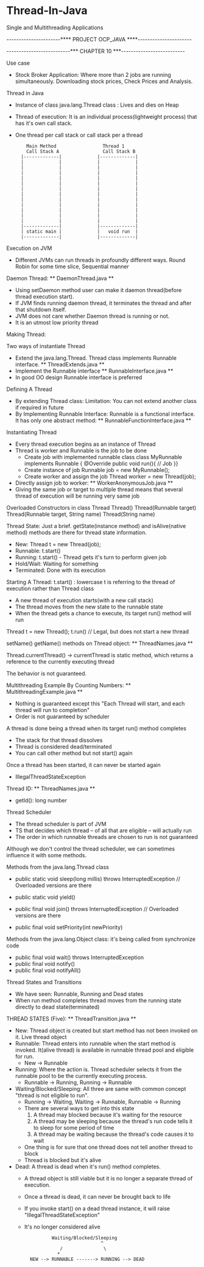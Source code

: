 # Thread-In-Java
Single and Multithreading Applications

----------------------**** PROJECT OCP_JAVA  ****----------------------

--------------------------*** CHAPTER 10 ***--------------------------

Use case
* Stock Broker Application: Where more than 2 jobs are running simultaneously. Downloading stock prices, Check Prices and Analysis.

Thread in Java
* Instance of class java.lang.Thread class : Lives and dies on Heap
* Thread of execution: It is an individual process(lightweight process) that has it's own call stack.
* One thread per call stack or call stack per a thread

		  Main Method 				  Thread 1 
		  Call Stack A				  Call Stack B
		|-------------|             |-------------|
		|             |             |             |
		|             |             |             |
		|             |             |             |
		|             |             |             |
		|             |             |             |
		|             |             |             |
		|             |             |             |
		|             |             |             |
		|             |             |             |
		|             |             |             |
		|             |             |             |
		|             |             |             |
		|-------------|             |-------------|
		| static main |             |   void run  |
		|-------------|             |-------------|
		
Execution on JVM
* Different JVMs can run threads in profoundly different ways. Round Robin for some time slice, Sequential manner

Daemon Thread: ** DaemonThread.java **
* Using setDaemon method user can make it daemon thread(before thread execution start). 
* If JVM finds running daemon thread, it terminates the thread and after that shutdown itself. 
* JVM does not care whether Daemon thread is running or not.				
* It is an utmost low priority thread


Making Thread: 

Two ways of instantiate Thread
* Extend the java.lang.Thread. Thread class implements Runnable interface.	** ThreadExtends.java **
* Implement the Runnable interface  ** RunnableInterface.java **
* In good OO design Runnable interface is preferred

Defining A Thread
* By extending Thread class: Limitation: You can not extend another class if required in future
* By Implementing Runnable Interface: Runnable is a functional interface. It has only one abstract method: ** RunnableFunctionInterface.java **


Instantiating Thread
* Every thread execution begins as an instance of Thread
* Thread is worker and Runnable is the job to be done
	- Create job with implemented runnable class
		class MyRunnable implements Runnable {	@Override public void run(){ // Job }}
	- Create instance of job
		Runnable job = new MyRunnable();
	- Create worker and assign the job
		Thread worker = new Thread(job);
* Directly assign job to worker:  ** WorkerAnonymousJob.java **
* Giving the same job or target to multiple thread means that several thread of execution will be running very same job

Overloaded Constructors in class Thread
Thread()
Thread(Runnable target)
Thread(Runnable target, String name)
Thread(String name)

Thread State: Just a brief. getState(instance method) and isAlive(native method) methods are there for thread state information.
* New: Thread t = new Thread(job);
* Runnable: t.start()
* Running: t.start() - Thread gets it's turn to perform given job
* Hold/Wait: Waiting for something
* Terminated: Done with its execution

Starting A Thread: t.start()	: lowercase t is referring to the thread of execution rather than Thread class
* A new thread of execution starts(with a new call stack)
* The thread moves from the new state to the runnable state
* When the thread gets a chance to execute, its target run() method will run

Thread t = new Thread();
t.run()					// Legal, but does not start a new thread

setName() getName() methods on Thread object: ** ThreadNames.java **

Thread.currentThread() -> currentThread is static method, which returns a reference to the currently executing thread

The behavior is not guaranteed.

Multithreading Example By Counting Numbers: ** MultithreadingExample.java **
* Nothing is guaranteed except this "Each Thread will start, and each thread will run to completion"
* Order is not guaranteed by scheduler

A thread is done being a thread when its target run() method completes
* The stack for that thread dissolves
* Thread is considered dead/terminated
* You can call other method but not start() again

Once a thread has been started, it can never be started again
* IllegalThreadStateException

Thread ID: ** ThreadNames.java **
* getId(): long number


Thread Scheduler
* The thread scheduler is part of JVM
* TS that decides which thread – of all that are eligible – will actually run
* The order in which runnable threads are chosen to run is not guaranteed

Although we don't control the thread scheduler, we can sometimes influence it with some methods.

Methods from the java.lang.Thread class
* public static void sleep(long millis) throws InterruptedException  // Overloaded versions are there
* public static void yield()

* public final void join() throws InterruptedException // Overloaded versions are there
* public final void setPriority(int newPriority)

Methods from the java.lang.Object class: it's being called from synchronize code
* public final void wait() throws InterruptedException
* public final void notify()
* public final void notifyAll()

Thread States and Transitions
* We have seen: Runnable, Running and Dead states
* When run method completes thread moves from the running state directly to dead state(terminated)

THREAD STATES (Five): ** ThreadTransition.java **
* New: Thread object is created but start method has not been invoked on it. Live thread object
* Runnable: Thread enters into runnable when the start method is invoked. It(alive thread) is available in runnable thread pool and eligible for run. 
	- New -> Runnable
* Running: Where the action is. Thread scheduler selects it from the runnable pool to be the currently executing process.
	- Runnable -> Running, Running -> Runnable
* Waiting/Blocked/Sleeping: All three are same with common concept "thread is not eligible to run".
	- Running -> Waiting, Waiting -> Runnable, Runnable -> Running
	- There are several ways to get into this state
		1. A thread may blocked because it's waiting for the resource
		2. A thread may be sleeping because the thread's run code tells it to sleep for some period of time
		3. A thread may be waiting because the thread's code causes it to wait
	- One thing is for sure that one thread does not tell another thread to block
	- Thread is blocked but it's alive
* Dead: A thread is dead when it's run() method completes.
	- A thread object is still viable but it is no longer a separate thread of execution.
	- Once a thread is dead, it can never be brought back to life
	- If you invoke start() on a dead thread instance, it will raise "IllegalThreadStateException"
	- It's no longer considered alive
	
					Waiting/Blocked/Sleeping
                                      ^					
                       /               \
                      *
			NEW --> RUNNABLE -------> RUNNING --> DEAD